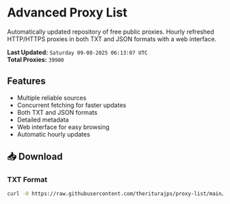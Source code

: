 # Advanced Proxy List

Automatically updated repository of free public proxies. Hourly refreshed HTTP/HTTPS proxies in both TXT and JSON formats with a web interface.

**Last Updated:** `Saturday 09-08-2025 06:13:07 UTC`  
**Total Proxies:** `39900`

## Features
- Multiple reliable sources
- Concurrent fetching for faster updates
- Both TXT and JSON formats
- Detailed metadata
- Web interface for easy browsing
- Automatic hourly updates

## 📥 Download

### TXT Format
```bash
curl -O https://raw.githubusercontent.com/theriturajps/proxy-list/main/proxies.txt